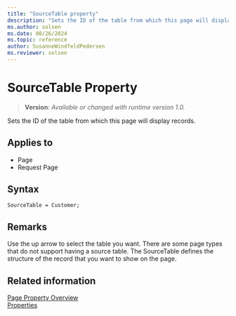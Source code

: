 ```yaml
---
title: "SourceTable property"
description: "Sets the ID of the table from which this page will display records."
ms.author: solsen
ms.date: 08/26/2024
ms.topic: reference
author: SusanneWindfeldPedersen
ms.reviewer: solsen
---
```

[//]: # (START>DO_NOT_EDIT)
[//]: # (IMPORTANT:Do not edit any of the content between here and the END>DO_NOT_EDIT.)
[//]: # (Any modifications should be made in the .xml files in the ModernDev repo.)
# SourceTable Property
> **Version**: _Available or changed with runtime version 1.0._

Sets the ID of the table from which this page will display records.

## Applies to
-   Page
-   Request Page

[//]: # (IMPORTANT: END>DO_NOT_EDIT)


## Syntax

```AL
SourceTable = Customer;
```
  
## Remarks

Use the up arrow to select the table you want. There are some page types that do not support having a source table. 
The SourceTable defines the structure of the record that you want to show on the page. 
  
## Related information  

[Page Property Overview](devenv-page-property-overview.md)   
[Properties](devenv-page-property-overview.md)